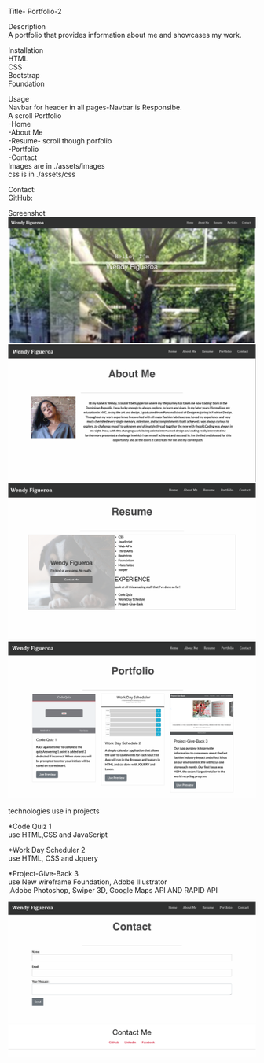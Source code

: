 Title- Portfolio-2   

Description      
A portfolio that provides information about me and showcases my work.


Installation     
HTML   
CSS    
Bootstrap   
Foundation   

Usage       
Navbar for header in all pages-Navbar is Responsibe.       
A scroll Portfolio   
-Home   
-About Me   
-Resume- scroll though porfolio    
-Portfolio   
-Contact   
Images are in ./assets/images    
css is in ./assets/css    

Contact:   
GitHub:


Screenshot    
![GitHub](assets/images/portfolio1.png)       
![GitHub](assets/images/portfolio2.png)   
![GitHub](assets/images/portfolio3.png)   
![GitHub](assets/images/portfolio4.png)   

 technologies use in projects

 *Code Quiz 1   
use HTML,CSS and JavaScript      

 *Work Day Scheduler 2   
use HTML, CSS and Jquery   

 *Project-Give-Back 3   
use New wireframe Foundation, Adobe Illustrator    
,Adobe Photoshop, Swiper 3D, Google Maps API AND RAPID API   

![GitHub](assets/images/portfolio5.png)


 